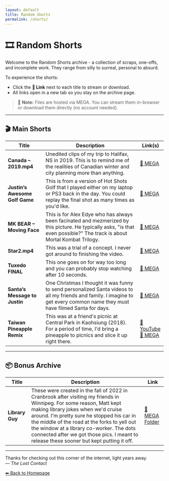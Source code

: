 ```yaml
---
layout: default
title: Random Shorts
permalink: /shorts/
---
```


# 🎞️ Random Shorts

Welcome to the Random Shorts archive - a collection of scraps, one-offs, and incomplete work. They range from silly to surreal, personal to absurd. 

To experience the shorts:

- Click the **🔗 Link** next to each title to stream or download.
- All links open in a new tab so you stay on the archive page.

> 🎥 **Note:** Files are hosted via MEGA. You can stream them in-browser or download them directly (no account needed).

---

## 🎬 Main Shorts

| Title | Description | Link(s) |
|-------|-------------|---------|
| **Canada – 2019.mp4** | Unedited clips of my trip to Halifax, NS in 2019. This is to remind me of the realities of Canadian winter and city planning more than anything. | <a href="https://mega.nz/file/GwoXwSJC#1qi8uYc7lCp9RNosTnwsFRRvd1wRQFOmm89zRacITx4" target="_blank">🔗 MEGA</a> |
| **Justin’s Awesome Golf Game** | This is from a version of Hot Shots Golf that I played either on my laptop or PS3 back in the day. You could replay the final shot as many times as you'd like.  | <a href="https://mega.nz/file/nlpCiK6I#kfMSkp_SjoGepznjzweDAb-CPyYvF2Nwyb6JOzAlZf8" target="_blank">🔗 MEGA</a> |
| **MK BEAR – Moving Face** | This is for Alex Edye who has always been facinated and mezmerized by this picture. He typically asks, "is that even possible?" The track is about Mortal Kombat Trilogy.  | <a href="https://mega.nz/file/z9JRUBZT#b5gykxNrj9sGbJcWZc2cLiJXhe9tfIt67LkreCgprFU" target="_blank">🔗 MEGA</a> |
| **Star2.mp4** | This was a trial of a concept. I never got around to finishing the video.| <a href="https://mega.nz/file/X9RWQCTb#powm_8DLZ9ka_AYGWgjY3Yrr5K3Rn4aqr_Gstat1Q6Y" target="_blank">🔗 MEGA</a> |
| **Tuxedo FINAL** | This one goes on for way too long and you can probably stop watching after 10 seconds. | <a href="https://mega.nz/file/SogFgTzC#T1yiOyUyZysdma7-2ArhYbEfaErx8L9blJPSMymS5mk" target="_blank">🔗 MEGA</a> |
| **Santa’s Message to Justin** | One Christmas I thought it was funny to send personalized Santa videos to all my friends and family. I imagine to get every common name they must have filmed Santa for days.| <a href="https://mega.nz/file/e4xVQQpA#YURHI0-gviQQGDkcijqhzhVpVSs3w5w8C_f6_2-j64U" target="_blank">🔗 MEGA</a> |
| **Taiwan Pineapple Remix** | This was at a friend's picnic at Central Park in Kaohsiung (2018). For a period of time, I'd bring a pineapple to picnics and slice it up right there. | <a href="https://youtu.be/tOgejAjO-qc" target="_blank">🎥 YouTube</a><br><a href="https://mega.nz/file/OlwCgQ5S#KZa-28nxQZuL1gN0lJ-zNJa3GApMKmwy5F6KfS1Hmc0" target="_blank">🔗 MEGA</a> |

---

## 📦 Bonus Archive

| Title | Description | Link |
|-------|-------------|------|
| **Library Guy** | These were created in the fall of 2022 in Cranbrook after visiting my friends in Winnipeg. For some reason, Matt kept making library jokes when we'd cruise around. I'm pretty sure he stopped his car in the middle of the road at the forks to yell out the window at a library co-worker. The dots connected after we got those pics. I meant to release these sooner but kept putting it off. | <a href="https://mega.nz/folder/WhxwxR4b#QV89VODewUZOlVSFWuSoCw" target="_blank">🔗 MEGA Folder</a> |

---

Thanks for checking out this corner of the internet, light years away.  
— *The Lost Contact*

[⬅ Back to Homepage](/)
